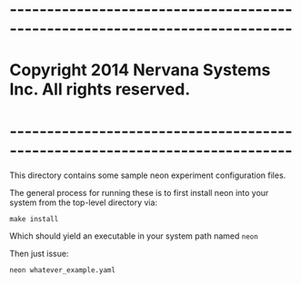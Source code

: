 # ----------------------------------------------------------------------------
# Copyright 2014 Nervana Systems Inc.  All rights reserved.
# ----------------------------------------------------------------------------
This directory contains some sample neon experiment configuration files.

The general process for running these is to first install neon into your
system from the top-level directory via:

    make install

Which should yield an executable in your system path named `neon`

Then just issue:

    neon whatever_example.yaml
